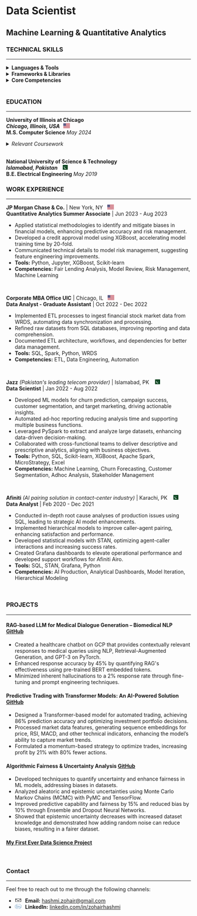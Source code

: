 # Data Scientist
## Machine Learning & Quantitative Analytics  
### TECHNICAL SKILLS

---

<details>
  <summary><strong>Languages & Tools</strong></summary>
  <ul>
    <li><strong>Programming Languages:</strong>
      <ul>
        <li>Python</li>
        <li>C++</li>
        <li>SQL</li>
      </ul>
    </li>
    <li><strong>Tools & Platforms:</strong>
      <ul>
        <li>Spark</li>
        <li>Google Cloud Platform (GCP)</li>
        <li>Tableau</li>
        <li>Teradata</li>
        <li>MicroStrategy</li>
        <li>Grafana</li>
        <li>JIRA, Confluence</li>
      </ul>
    </li>
  </ul>
</details>

<details>
  <summary><strong>Frameworks & Libraries</strong></summary>
  <ul>
    <li>NumPy</li>
    <li>Pandas</li>
    <li>Matplotlib</li>
    <li>XGBoost</li>
    <li>Scikit-learn</li>
    <li>PyTorch</li>
    <li>PyMC</li>
    <li>TensorFlow</li>
  </ul>
</details>

<details>
  <summary><strong>Core Competencies</strong></summary>
  <ul>
    <li>Data Mining</li>
    <li>Visualization</li>
    <li>Machine Learning</li>
    <li>Deep Learning</li>
    <li>Database Management</li>
    <li>Distributed Computing</li>
  </ul>
</details>
<br>

### EDUCATION

---
**University of Illinois at Chicago**  
***Chicago, Illinois, USA* &nbsp; <img src="/assets/us.png" alt="US Flag" width="18" height="13">**  
**M.S. Computer Science** _May 2024_
<details>
  <summary><em>Relevant Coursework</em></summary>
  <ul>
    <li>Machine Learning</li>
    <li>Artificial Intelligence</li>
    <li>Computer Algorithms</li>
    <li>Big Data Mining</li>
    <li>Neural Networks</li>
    <li>Biomedical NLP</li>
    <li>Economics & Computation</li>
    <li>Parallel Processing</li>
  </ul>
</details>
<br>

**National University of Science & Technology**  
***Islamabad, Pakistan* &nbsp; <img src="assets/pk.png" alt="Pakistan Flag" width="18" height="13">**  
**B.E. Electrical Engineering** _May 2019_
<br>

### WORK EXPERIENCE

---
**JP Morgan Chase & Co.** | New York, NY &nbsp; <img src="/assets/us.png" alt="US Flag" width="18" height="13">  
**Quantitative Analytics Summer Associate** | Jun 2023 - Aug 2023  
- Applied statistical methodologies to identify and mitigate biases in financial models, enhancing predictive accuracy and risk management.
- Developed a credit approval model using XGBoost, accelerating model training time by 20-fold.
- Communicated technical details to model risk management, suggesting feature engineering improvements.
- **Tools:** Python, Jupyter, XGBoost, Scikit-learn
- **Competencies:** Fair Lending Analysis, Model Review, Risk Management, Machine Learning
<br>

**Corporate MBA Office UIC** | Chicago, IL &nbsp; <img src="/assets/us.png" alt="US Flag" width="18" height="13">  
**Data Analyst - Graduate Assistant** | Oct 2022 - Dec 2022  
- Implemented ETL processes to ingest financial stock market data from WRDS, automating data synchronization and processing.
- Refined raw datasets from SQL databases, improving reporting and data comprehension.
- Documented ETL architecture, workflows, and dependencies for better data management.
- **Tools:** SQL, Spark, Python, WRDS
- **Competencies:** ETL, Data Engineering, Automation
<br>

**Jazz** *(Pakistan's leading telecom provider)* | Islamabad, PK &nbsp; <img src="/assets/pk.png" alt="Pakistan Flag" width="18" height="13">  
**Data Scientist** | Jan 2022 - Aug 2022  
- Developed ML models for churn prediction, campaign success, customer segmentation, and target marketing, driving actionable insights.
- Automated ad-hoc reporting reducing analysis time and supporting multiple business functions.
- Leveraged PySpark to extract and analyze large datasets, enhancing data-driven decision-making.
- Collaborated with cross-functional teams to deliver descriptive and prescriptive analytics, aligning with business objectives.
- **Tools:** Python, SQL, Scikit-learn, XGBoost, Apache Spark, MicroStrategy, Excel
- **Competencies:** Machine Learning, Churn Forecasting, Customer Segmentation, Adhoc Analysis, Stakeholder Management
<br>

**Afiniti** *(AI pairing solution in contact-center industry)* | Karachi, PK &nbsp; <img src="/assets/pk.png" alt="Pakistan Flag" width="18" height="13">  
**Data Analyst** | Feb 2020 - Dec 2021  
- Conducted in-depth root cause analyses of production issues using SQL, leading to strategic AI model enhancements.
- Implemented hierarchical models to improve caller-agent pairing, enhancing satisfaction and performance.
- Developed statistical models with STAN, optimizing agent-caller interactions and increasing success rates.
- Created Grafana dashboards to elevate operational performance and developed support workflows for Afiniti Airo.
- **Tools:** SQL, STAN, Grafana, Python
- **Competencies:** AI Production, Analytical Dashboards, Model Iteration, Hierarchical Modeling
<br>

### PROJECTS

---
#### RAG-based LLM for Medical Dialogue Generation – Biomedical NLP [GitHub](https://github.com/advaitpai/Medical-Dialog-Generation)

- Created a healthcare chatbot on GCP that provides contextually relevant responses to medical queries using NLP, Retrieval-Augmented Generation, and GPT-3 on PyTorch.
- Enhanced response accuracy by 45% by quantifying RAG's effectiveness using pre-trained BERT embedded tokens.
- Minimized inherent hallucinations to a 2% response rate through fine-tuning and prompt engineering techniques.

#### Predictive Trading with Transformer Models: An AI-Powered Solution [GitHub](https://github.com/zohairhashmi/blockhouse-transformers)

- Designed a Transformer-based model for automated trading, achieving 86% prediction accuracy and optimizing investment portfolio decisions.
- Processed market data features, generating sequence embeddings for price, RSI, MACD, and other technical indicators, enhancing the model’s ability to capture market trends.
- Formulated a momentum-based strategy to optimize trades, increasing profit by 21% with 80% fewer actions.

#### Algorithmic Fairness & Uncertainty Analysis  [GitHub](https://github.com/zohairhashmi/uncertainty-quantification)

- Developed techniques to quantify uncertainty and enhance fairness in ML models, addressing biases in datasets.
- Analyzed aleatoric and epistemic uncertainties using Monte Carlo Markov Chains (MCMC) with PyMC and TensorFlow.
- Improved predictive capability and fairness by 15% and reduced bias by 10% through Ensemble and Dropout Neural Networks.
- Showed that epistemic uncertainty decreases with increased dataset knowledge and demonstrated how adding random noise can reduce biases, resulting in a fairer dataset.

#### [My First Ever Data Science Project](https://github.com/zohairhashmi/ibm-datascience-capstone-project)
<br>

### Contact

---

Feel free to reach out to me through the following channels:

- **<img src="/assets/email_logo.png" alt="US Flag" width="18" height="13"> &nbsp; Email:** [hashmi.zohair@gmail.com](mailto:hashmi.zohair@gmail.com)
- **<img src="/assets/linkedin_logo.png" alt="US Flag" width="18" height="13"> &nbsp; LinkedIn:** [linkedin.com/in/zohairhashmi](https://linkedin.com/in/zohairhashmi)
